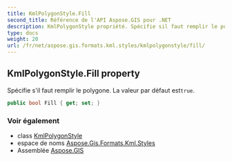 ```yaml
---
title: KmlPolygonStyle.Fill
second_title: Référence de l'API Aspose.GIS pour .NET
description: KmlPolygonStyle propriété. Spécifie sil faut remplir le polygone. La valeur par défaut esttrue.
type: docs
weight: 20
url: /fr/net/aspose.gis.formats.kml.styles/kmlpolygonstyle/fill/
---
```

## KmlPolygonStyle.Fill property

Spécifie s'il faut remplir le polygone. La valeur par défaut est`true`.

```csharp
public bool Fill { get; set; }
```

### Voir également

* class [KmlPolygonStyle](../)
* espace de noms [Aspose.Gis.Formats.Kml.Styles](../../kmlpolygonstyle/)
* Assemblée [Aspose.GIS](../../../)


